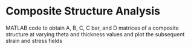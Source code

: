 # Composite Structure Analysis

MATLAB code to obtain A, B, C, C bar, and D matrices of a composite structure at varying theta and thickness values and plot the subsequent strain and stress fields
